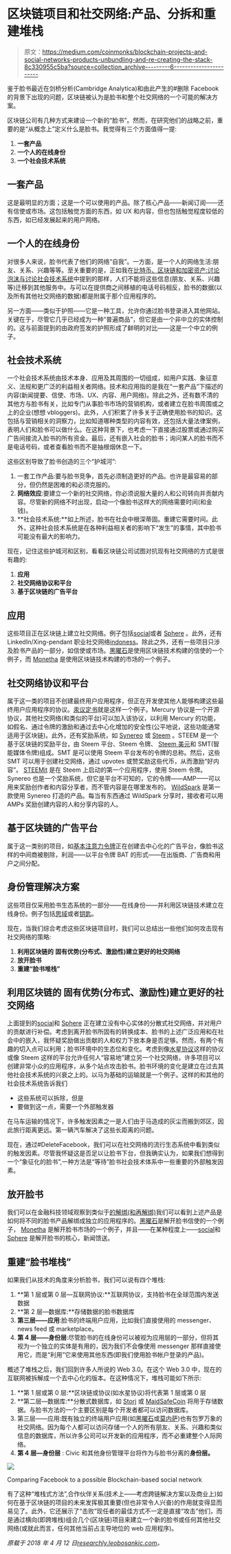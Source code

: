 # 区块链项目和社交网络:产品、分拆和重建堆栈

> 原文：<https://medium.com/coinmonks/blockchain-projects-and-social-networks-products-unbundling-and-re-creating-the-stack-8c330955c5ba?source=collection_archive---------6----------------------->

鉴于脸书最近在剑桥分析(Cambridge Analytica)和由此产生的#删除 Facebook 的背景下出现的问题，区块链被认为是脸书和整个社交网络的一个可能的解决方案。

区块链公司有几种方式来建设一个新的“脸书”。然而，在研究他们的战略之前，重要的是“从概念上”定义什么是脸书。我觉得有三个方面值得一提:

1.  **一套产品**
2.  **一个人的在线身份**
3.  **一个社会技术系统**

## **一套产品**

这是最明显的方面；这是一个可以使用的产品。除了核心产品——新闻订阅——还有信使或市场。这包括触觉方面的东西，如 UX 和内容，但也包括触觉程度较低的东西，如已经发展起来的用户网络。

## **一个人的在线身份**

对很多人来说，脸书代表了他们的网络“自我”。一方面，是一个人的网络生活:朋友、关系、兴趣等等。至关重要的是，正如我在[比特币、区块链和加密资产:讨论泡沫与讨论社会技术系统](http://researchly.leobosankic.com/2018/01/28/bitcoin-blockchain-cryptoassets-discussing-bubbles-vs-socio-technical-systems/)中提到的那样，人们不能将这些信息(朋友、关系、兴趣等)迁移到其他服务中。与可以在提供商之间移植的电话号码相反，脸书的数据(以及所有其他社交网络的数据)都是附属于那个应用程序的。

另一方面——类似于护照——它是一种工具，允许你通过脸书登录进入其他网站。关键在于，尽管它几乎已经成为一种“普遍商品”，但它是由一个非中立的实体控制的。这与前面提到的由政府签发的护照形成了鲜明的对比——这是一个中立的例子。

## 社会技术系统

一个社会技术系统由技术本身、应用及其周围的一切组成，如用户实践、象征意义、法规和更广泛的利益相关者网络。技术和应用指的是我在“一套产品”下描述的内容(新闻提要、信使、市场、UX、内容、用户网络)。除此之外，还有数不清的其他方与脸书有关，比如专门从事脸书市场的营销机构，或者建立在脸书周围或之上的企业(想想 vbloggers)。此外，人们积累了许多关于正确使用脸书的知识。这包括与营销相关的洞察力，比如知道哪种类型的内容有效，还包括大量法律案例，表明人们和脸书可以做什么。在这种背景下，也考虑一下直接通过股票或通过购买广告间接流入脸书的所有资金。最后，还有嵌入社会的脸书；询问某人的脸书而不是电话号码，或者查看脸书而不是抽根烟休息一下。

这些区别导致了脸书创造的三个“护城河”:

1.  一套工作产品:要与脸书竞争，首先必须制造更好的产品。也许是最容易的部分，但仍然是困难的和必须克服的。
2.  **网络效应**:要建立一个新的社交网络，你必须说服大量的人和公司转向并贡献内容。尽管新的网络不时出现，启动一个像脸书这样大的网络需要时间(和金钱)。
3.  **社会技术系统:**如上所述，脸书在社会中根深蒂固。重建它需要时间。此外，这种社会技术系统是在各种利益相关者的影响下“发生”的事情，其中脸书可能没有最大的影响力。

现在，记住这些护城河和区别，看看区块链公司试图对抗现有社交网络的方式是很有趣的:

1.  **应用**
2.  **社交网络协议和平台**
3.  **基于区块链的广告平台**

## **应用**

这些项目正在区块链上建立社交网络。例子包括[social](http://researchly.leobosankic.com/cryptos/sociall/)或者 [Sphere](http://researchly.leobosankic.com/cryptos/sphere/) 。此外，还有 LinkedIn/Xing-pendant 职业社交网络[indoness](http://researchly.leobosankic.com/cryptos/indorse-token/)。除此之外，还有一些项目只涉及脸书产品的一部分，如信使或市场。[黑曜石](http://researchly.leobosankic.com/cryptos/obsidian/)是使用区块链技术构建的信使的一个例子，而 [Monetha](http://researchly.leobosankic.com/cryptos/monetha/) 是使用区块链技术构建的市场的一个例子。

## 社交网络协议和平台

属于这一类的项目不创建最终用户应用程序，但正在开发使其他人能够构建这些最终用户应用程序的协议。[汞议定书](http://researchly.leobosankic.com/cryptos/mercury-protocol/)就是这样一个例子。Mercury 协议是一个开源协议，其他社交网络(和类似的平台)可以加入该协议，以利用 Mercury 的功能，如假名、通过令牌的激励和通过去中心化增加的安全性(公平地说，这些功能通常适用于区块链)。此外，还有奖励系统，如 [Synereo](http://researchly.leobosankic.com/cryptos/synereo/) 或 [Steem](http://researchly.leobosankic.com/cryptos/steem/) 。STEEM 是一个基于区块链的奖励平台，由 Steem 平台、Steem 令牌、 [Steem 美元](http://researchly.leobosankic.com/cryptos/steem-dollars/)和 SMT(智能媒体令牌)组成。SMT 是可以使用 Steem 平台发布的令牌的总称。然后，这些 SMT 可以用于创建社交网络，通过 upvotes 或赞奖励这些代币，从而激励“好内容”。 [STEEMit](http://researchly.leobosankic.com/cryptos/steemit/) 是在 Steem 上启动的第一个应用程序，使用 Steem 令牌。Synereo 也是一个奖励系统，但它是平台不可知的，它的令牌——AMP——可以用来奖励创作者和内容分享者，而不管内容是在哪里发布的。 [WildSpark](http://researchly.leobosankic.com/cryptos/wildspark/) 是第一款使用 Synereo 打造的产品。每当有东西通过 WildSpark 分享时，接收者可以用 AMPs 奖励创建内容的人和分享内容的人。

## 基于区块链的广告平台

属于这一类别的项目，如[基本注意力令牌](http://researchly.leobosankic.com/cryptos/basic-attention-token/)正在创建去中心化的广告平台，像脸书这样的中间商被剔除，利润——以平台令牌 BAT 的形式——在出版商、广告商和用户之间分配。

## 身份管理解决方案

这些项目仅采用脸书生态系统的一部分——在线身份——并利用区块链技术建立在线身份。例子包括[思域](http://researchly.leobosankic.com/cryptos/civic/)或者[钥匙](http://researchly.leobosankic.com/cryptos/thekey/)。

现在，当我们综合考虑这些区块链项目时，我们可以总结出一些他们如何攻击现有社交网络的策略:

1.  **利用区块链的** **固有优势(分布式、激励性)建立更好的社交网络**
2.  **放开脸书**
3.  **重建“脸书堆栈”**

## **利用区块链的** **固有优势(分布式、激励性)建立更好的社交网络**

上面提到的[social](http://researchly.leobosankic.com/cryptos/sociall/)和 [Sphere](http://researchly.leobosankic.com/cryptos/sphere/) 正在建立没有中心实体的分散式社交网络，并对用户的贡献进行补偿。考虑到离开脸书所固有的转换成本、脸书的上述广泛应用和在社会中的嵌入，我怀疑奖励做出贡献的人和权力下放本身是否足够。然而，有两个有趣的切入点可以利用；脸书环境中的生态位和变化。考虑到像[水星协议](http://researchly.leobosankic.com/cryptos/mercury-protocol/)这样的协议或像 Steem 这样的平台允许任何人“容易地”建立另一个社交网络，许多项目可以创建非常小众的应用程序，从多个站点攻击脸书。脸书环境的变化是建立在过去其他社会技术系统的兴衰之上的。以马为基础的运输就是一个例子。这样的和其他的社会技术系统告诉我们

*   这些系统可以拆除，但是
*   要做到这一点，需要一个外部触发器

在马车运输的情况下，许多触发因素之一是人们由于马造成的灰尘而搬到郊区，因此旅行距离更远。第一辆汽车解决了这些长距离的问题。

现在，通过#DeleteFacebook，我们可以在社交网络的流行生态系统中看到类似的触发因素。尽管我怀疑这是否足以让脸书下台，但我确实认为，如果我们想得到一个“象征化的脸书”,一种方法是“等待”脸书社会技术体系中一些重要的外部触发因素。

## **放开脸书**

我们可以在金融科技领域观察到类似于[的解绑(和再解绑)](http://researchly.leobosankic.com/2017/11/15/fairly-good-incumbents-fintech-re-unbundling/)我们可以看到上述产品是如何将不同的脸书产品解绑成独立的应用程序的。[黑曜石](http://researchly.leobosankic.com/cryptos/obsidian/)是解开脸书信使的一个例子， [Monetha](http://researchly.leobosankic.com/cryptos/monetha/) 是解开脸书市场的一个例子，并且——在某种程度上——[social](http://researchly.leobosankic.com/cryptos/sociall/)和 [Sphere](http://researchly.leobosankic.com/cryptos/sphere/) 是解开脸书的核心，新闻馈送。

## **重建“脸书堆栈”**

如果我们从技术的角度来分析脸书，我们可以说有四个堆栈:

1.  **第 1 层或第 0 层—互联网协议:**互联网协议，支持脸书在全球范围内发送数据
2.  **第 2 层—数据库:**存储数据的脸书数据库
3.  **第三层——应用**:脸书的终端用户应用，比如我们直接使用的 messenger、news feed 或 marketplace。
4.  **第 4 层——身份层**:尽管脸书的在线身份可以被视为应用层的一部分，但将其视为一个独立的实体是有用的，因为我们不会像使用 messenger 那样直接使用它，而是“利用”它来使用其他东西(即我们使用脸书帐户登录的产品)。

概述了堆栈之后，我们回到许多人所说的 Web 3.0。在这个 Web 3.0 中，现在的互联网被拆解成一个去中心化的版本。在这种情况下，堆栈可能如下所示:

1.  **第 1 层或第 0 层:**区块链或协议(如水星协议)将代表第 1 层或第 0 层
2.  **第二层—数据库:**分散式数据库，如 [Storj](http://researchly.leobosankic.com/cryptos/storj/) 或 [MaidSafeCoin](http://researchly.leobosankic.com/cryptos/maidsafecoin/) 将用于存储数据。与脸书方法的一个主要区别是每个开发者都可以访问数据库。
3.  第三层——应用:既有独立的终端用户应用(如[黑曜石](http://researchly.leobosankic.com/cryptos/obsidian/)或[莫内萨](http://researchly.leobosankic.com/cryptos/monetha/))也有包罗万象的社交网络。因为每个人都可以访问存储一个人的所有朋友、关系、兴趣和类似信息的数据库，所以许多公司可以开发新的应用程序，而不必重建整个人际网络。
4.  **第 4 层—身份层** : Civic 和其他身份管理平台将作为与脸书分离的**身份层。**

![](img/84118b679c9195fc6dbce77b4662c80e.png)

Comparing Facebook to a possible Blockchain-based social network

有了这种“堆栈式方法”,合作伙伴关系(技术上——考虑跨链解决方案以及商业上)如何在基于区块链的项目的未来发挥极其重要(但也非常令人兴奋)的作用就变得显而易见了。此外，它还展示了“击败”现任者的最佳方式不一定是直接“攻击”他们，而是通过横向(即跨堆栈)组合几个(区块链)项目来建立一个新的脸书或任何其他社交网络(或就此而言，任何其他当前占主导地位的 web 应用程序)。

*原载于 2018 年 4 月 12 日*[*researchly.leobosankic.com*](http://researchly.leobosankic.com/2018/04/12/blockchain-projects-social-networks-products-unbundling-re-creating-stack/)*。*